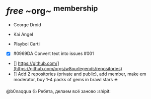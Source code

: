 # *free* ~org~ <sup>membership<sup/>
- George Droid
+ Kai Angel
* Playboi Carti

- [x] 	#0969DA Convert text into issues #001
- [] https://github.com/](https://github.com/orgs/w8ourlegends/repositories)
- [] Add 2 repositories (private and public), add member, make em moderator, buy 1-4 packs of gems in brawl stars ☣️

@b0naqqua :+1: Ребята, делаем всё заново :shipit:
